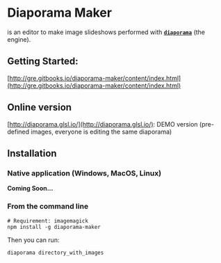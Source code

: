 Diaporama Maker
===============
is an editor to make image slideshows performed with **[`diaporama`](http://github.com/gre/diaporama)** (the engine).

Getting Started:
---------------

[http://gre.gitbooks.io/diaporama-maker/content/index.html](http://gre.gitbooks.io/diaporama-maker/content/index.html)

Online version
--------------

[http://diaporama.glsl.io/](http://diaporama.glsl.io/): DEMO version (pre-defined images, everyone is editing the same diaporama)

Installation
------------

### Native application (Windows, MacOS, Linux)

**Coming Soon...**


### From the command line

```
# Requirement: imagemagick
npm install -g diaporama-maker
```

Then you can run:

```
diaporama directory_with_images
```
